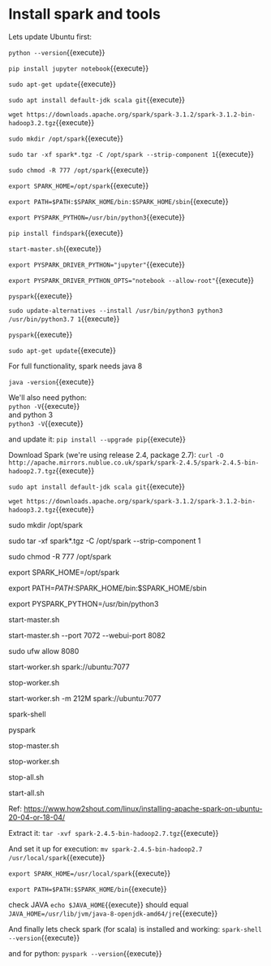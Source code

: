 # Install spark and tools

Lets update Ubuntu first:

`python --version`{{execute}}

`pip install jupyter notebook`{{execute}}

`sudo apt-get update`{{execute}}

`sudo apt install default-jdk scala git`{{execute}}

`wget https://downloads.apache.org/spark/spark-3.1.2/spark-3.1.2-bin-hadoop3.2.tgz`{{execute}}

`sudo mkdir /opt/spark`{{execute}}

`sudo tar -xf spark*.tgz -C /opt/spark --strip-component 1`{{execute}}

`sudo chmod -R 777 /opt/spark`{{execute}}

`export SPARK_HOME=/opt/spark`{{execute}}

`export PATH=$PATH:$SPARK_HOME/bin:$SPARK_HOME/sbin`{{execute}}

`export PYSPARK_PYTHON=/usr/bin/python3`{{execute}}

`pip install findspark`{{execute}}

`start-master.sh`{{execute}}

`export PYSPARK_DRIVER_PYTHON="jupyter"`{{execute}}

`export PYSPARK_DRIVER_PYTHON_OPTS="notebook --allow-root"`{{execute}}

`pyspark`{{execute}}

`sudo update-alternatives --install /usr/bin/python3 python3 /usr/bin/python3.7 1`{{execute}}

`pyspark`{{execute}}

`sudo apt-get update`{{execute}}

For full functionality, spark needs java 8

`java -version`{{execute}}

We'll also need python:   
`python -V`{{execute}}   
 and python 3   
 `python3 -V`{{execute}}   

and update it:
`pip install --upgrade pip`{{execute}}


Download Spark (we're using release 2.4, package 2.7):
`curl -O http://apache.mirrors.nublue.co.uk/spark/spark-2.4.5/spark-2.4.5-bin-hadoop2.7.tgz`{{execute}}

`sudo apt install default-jdk scala git`{{execute}}

`wget https://downloads.apache.org/spark/spark-3.1.2/spark-3.1.2-bin-hadoop3.2.tgz`{{execute}}

sudo mkdir /opt/spark

sudo tar -xf spark*.tgz -C /opt/spark --strip-component 1

sudo chmod -R 777 /opt/spark

export SPARK_HOME=/opt/spark

export PATH=$PATH:$SPARK_HOME/bin:$SPARK_HOME/sbin

export PYSPARK_PYTHON=/usr/bin/python3

start-master.sh


start-master.sh --port 7072 --webui-port 8082

sudo ufw allow 8080

start-worker.sh spark://ubuntu:7077

stop-worker.sh

start-worker.sh -m 212M spark://ubuntu:7077

spark-shell

pyspark

stop-master.sh

stop-worker.sh

stop-all.sh

start-all.sh

Ref: https://www.how2shout.com/linux/installing-apache-spark-on-ubuntu-20-04-or-18-04/

Extract it:
`tar -xvf spark-2.4.5-bin-hadoop2.7.tgz`{{execute}}

And set it up for execution:
`mv spark-2.4.5-bin-hadoop2.7 /usr/local/spark`{{execute}} 



`export SPARK_HOME=/usr/local/spark`{{execute}}

`export PATH=$PATH:$SPARK_HOME/bin`{{execute}}


check JAVA
`echo $JAVA_HOME`{{execute}}
should equal
`JAVA_HOME=/usr/lib/jvm/java-8-openjdk-amd64/jre`{{execute}}

And finally lets check spark (for scala) is installed and working:
`spark-shell --version`{{execute}} 

and for python:
`pyspark --version`{{execute}}


